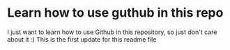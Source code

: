 # Learn how to use guthub in this repo

I just want to learn how to use Github in this repository, so just don't care about it :)
This is the first update for this readme file
